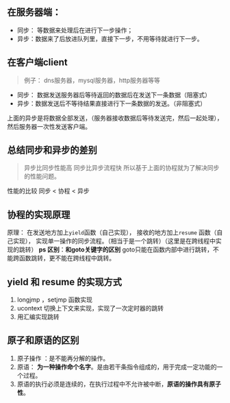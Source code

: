 ﻿## 在服务器端：

 - 同步： 等数据来处理后在进行下一步操作；
 - 异步：数据来了后放进队列里，直接下一步，不用等待就进行下一步。
 ## 在客户端client

> 例子： dns服务器，mysql服务器，http服务器等等

 - 同步： 数据发送服务器后等待返回的数据后在发送下一条数据（阻塞式）
 - 异步：数据发送后不等待结果直接进行下一条数据的发送。（非阻塞式）
 
 上面的异步是将数据全部发送，（服务器接收数据后等待发送完，然后一起处理），然后服务器一次性发送客户端。

## 总结同步和异步的差别
> 异步比同步性能高
> 同步比异步流程快
>  所以基于上面的协程就为了解决同步的性能问题。

性能的比较
同步  <   协程   <  异步

 ## 协程的实现原理
 原理： 在发送地方加上`yield`函数（自己实现）， 接收的地方加上`resume` 函数（自己实现）， 实现单一操作的同步流程。（相当于是一个跳转）（这里是在跨线程中实现的跳转）
 **ps 区别**：**和goto关键字的区别**
 goto只能在函数内部中进行跳转，不能跨函数跳转，更不能在跨线程中跳转。


## yield 和 resume 的实现方式
1. longjmp ，setjmp 函数实现
2. ucontext 切换上下文来实现，实现了一次定时器的跳转
3. 用汇编实现跳转


## 原子和原语的区别
1. 原子操作 ：是不能再分解的操作。
2. 原语： **为一种操作命个名字**。是由若干条指令组成的，用于完成一定功能的一个过程。
3. 原语的执行必须是连续的，在执行过程中不允许被中断，**原语的操作具有原子性**。


 
 

